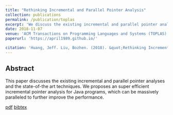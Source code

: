 ```yaml
---
title: "Rethinking Incremental and Parallel Pointer Analysis"
collection: publications
permalink: /publication/toplas
excerpt: 'We discuss the existing incremental and parallel pointer analyses and the state-of-the art techniques. We proposes an super efficient incremental pointer analysis for Java programs, which can be massively paralleled to further improve the performance.'
date: 2018-11-07
venue: 'ACM Transactions on Programming Languages and Systems (TOPLAS)'
paperurl: 'https://april1989.github.io/'

citation: 'Huang, Jeff. Liu, Bozhen. (2018). &quot;Rethinking Incremental and Parallel Pointer Analysis.&quot; <i>TOPLAS</i>.'
---
```

## Abstract
This paper discusses the existing incremental and parallel pointer analyses and the state-of-the art techniques. We proposes an super efficient incremental pointer analysis for Java programs, which can be massively paralleled to further improve the performance.

[pdf](https://april1989.github.io/)
[bibtex](https://april1989.github.io/)
